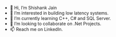 - 👋 Hi, I’m Shishank Jain
- 👀 I’m interested in building low latency systems.
- 🌱 I’m currently learning C++, C# and SQL Server.
- 💞️ I’m looking to collaborate on .Net Projects.
- 📫 Reach me on LinkedIn.

<!---
shishank-atf/shishank-atf is a ✨ special ✨ repository because its `README.md` (this file) appears on your GitHub profile.
You can click the Preview link to take a look at your changes.
--->
